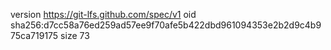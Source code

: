 version https://git-lfs.github.com/spec/v1
oid sha256:d7cc58a76ed259ad57ee9f70afe5b422dbd961094353e2b2d9c4b975ca719175
size 73
